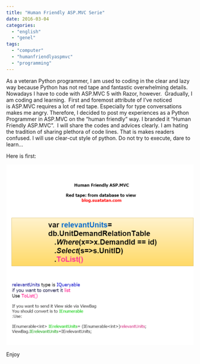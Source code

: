 ```yaml
---
title: "Human Friendly ASP.MVC Serie"
date: 2016-03-04
categories: 
  - "english"
  - "genel"
tags: 
  - "computer"
  - "humanfriendlyaspmvc"
  - "programming"
---
```


As a veteran Python programmer, I am used to coding in the clear and lazy way because Python has not red tape and fantastic overwhelming details. Nowadays I have to code with ASP.MVC 5 with Razor, however.  Gradually, I am coding and learning.  First and foremost attribute of I’ve noticed is ASP.MVC requires a lot of red tape. Especially for type conversations makes me angry. Therefore, I decided to post my experiences as a Python Programmer in ASP.MVC on the “human friendly” way. I branded it “Human Friendly ASP.MVC”.  I will share the codes and advices clearly. I am hating the tradition of sharing plethora of code lines. That is makes readers confused. I will use clear-cut style of python. Do not try to execute, dare to learn…

Here is first:

![image](/images/tumblr_inline_o3iex3btvl1r4exmc_540.png)

Enjoy
